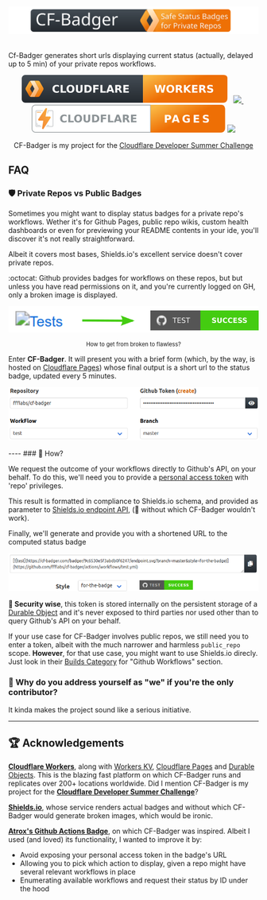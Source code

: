 
&nbsp; &nbsp;&nbsp; &nbsp;&nbsp; &nbsp;![Logo](docs/images/cf-badger-extended-title-round-corners.svg)&nbsp; &nbsp;&nbsp; &nbsp;&nbsp; &nbsp;

Cf-Badger generates short urls displaying current status (actually, delayed up to 5 min) of your private repos workflows. 
 
<p align="center" style="text-align:center">
<a href="https://workers.cloudflare.com/">
<img src="docs/images/cf-workers-badge.svg"></a>
&nbsp; 
<a href="https://github.com/ffflabs/cf-badger/actions/workflows/tests.yml">
<img src="https://cf-badger.com/badger/9c6530e5f3abdb0f6247/endpoint.svg?branch=master&style=for-the-badge">
</a>&nbsp; 
<a href="https://pages.cloudflare.com/">
<img src="docs/images/cf-pages-badge.svg"></a>
<img src="https://img.shields.io/static/v1?label=Made%20With&message=TypeScript&color=f0f0f0&labelColor=3974c0&style=for-the-badge&logo=typescript&logoColor=white&messageColor=3974c0">

<div align="center" style="text-align:center">CF-Badger is my project for the <a href="https://challenge.developers.cloudflare.com/">Cloudflare Developer Summer Challenge</a></div>

</p> 

## FAQ

### :shield: Private Repos vs Public Badges

Sometimes you might want to display status badges for a private repo's workflows. Wether it's for Github Pages, public repo wikis, custom health dashboards or even for previewing your README contents in your ide, you'll discover it's not really straightforward.

Albeit it covers most bases, Shields.io's excellent service doesn't cover private repos. 

:octocat: Github provides badges for workflows on these repos, but but unless you have read permissions on it, and you're currently logged on GH, only a broken image is displayed. 

<p align="center" style="text-align:center">


<img src="docs/images/before_and_after200.svg">

<div align="center" style="font-size:0.8em;text-align:center">How to get from broken to flawless?</div>

</p>

Enter **CF-Badger**. It will present you with a brief form (which, by the way, is hosted on [Cloudflare Pages](https://pages.cloudflare.com)) whose final output is a short url to the status badge, updated every 5 minutes.



<p align="center">


<img src="docs/images/screenshot.png">

</p>
----
### 🎯 How?

 We request the outcome of your workflows directly to Github's API, on your behalf. To do this, we'll need you to provide a [personal access token](https://github.com/settings/tokens/new?scopes=repo&description=cf-badger.com) with 'repo' privileges.  


This result is formatted in compliance to Shields.io schema, and provided as parameter to [Shields.io endpoint API](https://shields.io/endpoint), (🙌 without which CF-Badger wouldn't work). 

Finally, we'll generate and provide you with a shortened URL to the computed status badge

<p align="center">


<img src="docs/images/markdown.png">

</p>

**🔐 Security wise**, this token is stored internally on the persistent storage of a [Durable Object](https://blog.cloudflare.com/introducing-workers-durable-objects/) and it's never exposed to third parties nor used other than to query Github's API on your behalf. 

If your use case for CF-Badger involves public repos, we still need you to enter a token, albeit with the much narrower and harmless `public_repo` scope. **However**, for that use case, you might want to use Shields.io direcly. Just look in their [Builds Category](https://shields.io/category/build) for "Github Workflows" section.


### 🤷 Why do you address yourself as "we" if you're the only contributor? 


It kinda makes the project sound like a serious initiative. 

--------------
## 🏆 Acknowledgements 

**[Cloudflare Workers](https://www.cloudflare.com/products/workers)**, along with [Workers KV](https://www.cloudflare.com/products/workers-kv/), [Cloudflare Pages](https://pages.cloudflare.com/) and [Durable Objects](https://blog.cloudflare.com/introducing-workers-durable-objects/). This is the blazing fast platform on which CF-Badger runs and replicates over 200+ locations worldwide. Did I mention CF-Badger is my project for the **[Cloudflare Developer Summer Challenge](https://challenge.developers.cloudflare.com/)**?

**[Shields.io](https://shields.io)**, whose service renders actual badges and without which CF-Badger would generate broken images, which would be ironic.

**[Atrox's Github Actions Badge](https://actions-badge.atrox.dev/)**, on which CF-Badger was inspired. Albeit I used (and loved) its functionality, I wanted to improve it by:

- Avoid exposing your personal access token in the badge's URL
- Allowing you to pick which action to display, given a repo might have several relevant workflows in place
- Enumerating available workflows and request their status by ID under the hood

